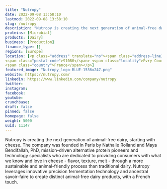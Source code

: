 ```yaml
---
title: "Nutropy"
date: 2022-09-08 13:58:10
lastmod: 2022-09-08 13:58:10
slug: /nutropy
description: "Nutropy is creating the next generation of animal-free dairy, starting with cheese. The company was founded in Paris by Nathalie Rolland and Maya Bendifallah, PhD, mission-driven alternative protein pioneers and technology specialists who are dedicated to providing consumers with what we know and love in cheese - flavor, texture, melt - through a more sustainable and animal-friendly process than traditional dairy. Nutropy leverages innovative precision fermentation technology and ancestral savoir-faire to create distinct animal-free dairy products, with a French touch."
proteins: [Microbial]
products: [Dairy]
business: [Production]
finance_type: []
regions: [Europe]
location: [<p class="address" translate="no"><span class="address-line1">Autoroute du Soleil</span><br>
<span class="postal-code">91080</span> <span class="locality">Évry-Courcouronnes</span><br>
<span class="country">France</span></p>]
featured_image: "Nutropy_logo-BLUE-1536x247.png"
website: https://nutropy.com/
linkedin: https://www.linkedin.com/company/nutropy
twitter: 
instagram: 
facebook: 
youtube: 
crunchbase: 
draft: false
pinned: false
homepage: false
weight: 5000
uuid: 11147
---
```

Nutropy is creating the next generation of animal-free dairy, starting with cheese. The company was founded in Paris by Nathalie Rolland and Maya Bendifallah, PhD, mission-driven alternative protein pioneers and technology specialists who are dedicated to providing consumers with what we know and love in cheese - flavor, texture, melt - through a more sustainable and animal-friendly process than traditional dairy. Nutropy leverages innovative precision fermentation technology and ancestral savoir-faire to create distinct animal-free dairy products, with a French touch.
